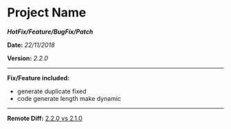 <!-- TITLE: 22 11 2018 -->
<!-- Type: HotFix/Feature/BugFix/Patch -->

Project Name
==============

***HotFix/Feature/BugFix/Patch***

**Date:** *22/11/2018*

**Version:** *2.2.0*

---

**Fix/Feature included:**

- generate duplicate fixed
- code generate length make dynamic 

---

**Remote Diff:** [2.2.0 vs 2.1.0](https://x.x.com/x/x/compare/2.1.3...2.2)